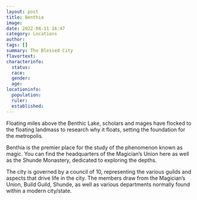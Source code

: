 ```yaml
---
layout: post
title: Benthia
image: 
date: 2022-08-11 16:47
category: Locations
author: 
tags: []
summary: The Blessed City
flavortext: 
characterinfo:
  status: 
  race: 
  gender: 
  age: 
locationinfo:
  population: 
  ruler: 
  established: 
---
```


Floating miles above the Benthic Lake, scholars and mages have flocked to the floating landmass to research why it floats, setting the foundation for the metropolis.

Benthia is the premier place for the study of the phenomenon known as magic. You can find the headquarters of the Magician’s Union here as well as the Shunde Monastery, dedicated to exploring the depths.

The city is governed by a council of 10, representing the various guilds and aspects that drive life in the city. The members draw from the Magician’s Union, Build Guild, Shunde, as well as various departments normally found within a modern city/state.